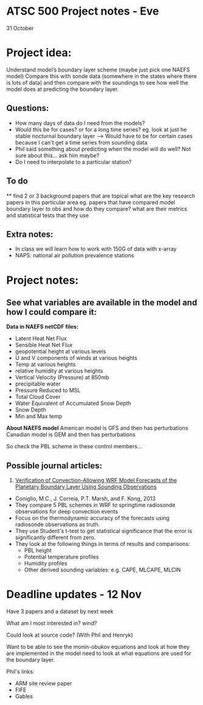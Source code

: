 # ATSC 500 Project notes - Eve

31 October


# Project idea:
Understand model’s boundary layer scheme (maybe just pick one NAEFS model)
Compare this with sonde data (somewhere in the states where there is lots of data) and then compare with the soundings to see how well the model does at predicting the boundary layer.


## Questions:
- How many days of data do I need from the models?
- Would this be for cases? or for a long time series? eg. look at just he stable nocturnal boundary layer
  --> Would have to be for certain cases because I can't get a time series from sounding data
- Phil said something about predicting when the model will do well? Not sure about this… ask him maybe?
- Do I need to interpolate to a particular station?


## To do 
** find 2 or 3 background papers that are topical 
what are the key research papers in this particular area
eg. papers that have compared model boundary layer to obs and how do they compare? what are their metrics and statistical tests that they use


## Extra notes:
- In class we will learn how to work with 150G of data with x-array
- NAPS: national air pollution prevalence stations



# Project notes:

## See what variables are available in the model and how I could compare it:

**Data in NAEFS netCDF files:**
- Latent Heat Net Flux
- Sensible Heat Net Flux
- geopotential height at various levels
- U and V components of winds at various heights
- Temp at various heights
- relative humidity at various heights
- Vertical Velocity (Pressure) at 850mb
- precipitable water
- Pressure Reduced to MSL
- Total Cloud Cover
- Water Equivalent of Accumulated Snow Depth
- Snow Depth
- Min and Max temp


**About NAEFS model**
American model is GFS and then has perturbations
Canadian model is GEM and then has perturbations

So check the PBL scheme in these control members...




## Possible journal articles:
1. [Verification of Convection-Allowing WRF Model Forecasts of the Planetary Boundary Layer Using Sounding Observations](https://journals.ametsoc.org/doi/full/10.1175/WAF-D-12-00103.1)
  - Coniglio, M.C., J. Correia, P.T. Marsh, and F. Kong, 2013
  - They compare 5 PBL schemes in WRF to springtime radiosonde observations for deep convection events
  - Focus on the thermodynamic accuracy of the forecasts using radiosonde observations as truth.
  - They use Student's t-test to get statistical significance that the error is significantly different from zero. 
  - They look at the following things in terms of results and comparisons:
    * PBL height
    * Potential temperature profiles
    * Humidity profiles
    * Other derived sounding variables: e.g. CAPE, MLCAPE, MLCIN



# Deadline updates - 12 Nov

Have 3 papers and a dataset by next week

What am I most interested in? wind? 

Could look at source code? (With Phil and Henryk)

Want to be able to see the monin-obukov equations and look at how they are implemented in the model
need to look at what equations are used for the boundary layer.

Phil's links:

- ARM site review paper
- FIFE
- Gables